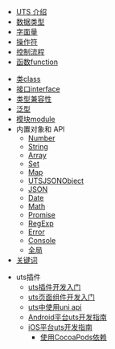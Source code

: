 * [UTS 介绍](README.md)
* [数据类型](data-type.md)
* [字面量](literal.md)
* [操作符](operator.md)
* [控制流程](control.md)
* [函数function](function.md)
<!-- * [类型别名type](type-aliases.md) -->
<!-- * [对象类型object](object.md) -->
* [类class](class.md)
* [接口interface](interface.md)
* [类型兼容性](type-compatibility.md)
* [泛型](./generics.md)
* [模块module](module.md)
* 内置对象和 API
  * [Number](buildin-object-api/number.md)
  * [String](buildin-object-api/string.md)
  * [Array](buildin-object-api/array.md)
  * [Set](buildin-object-api/set.md)
  * [Map](buildin-object-api/map.md)
  * [UTSJSONObject](buildin-object-api/utsjsonobject.md)
  * [JSON](buildin-object-api/json.md)
  * [Date](buildin-object-api/date.md)
  * [Math](buildin-object-api/math.md)
  * [Promise](buildin-object-api/promise.md)
  * [RegExp](buildin-object-api/regexp.md)
  * [Error](buildin-object-api/error.md)
  * [Console](buildin-object-api/console.md)
  * [全局](buildin-object-api/global.md)
* [关键词](keywords.md)
<!-- * [学习资料](learning.md) -->
* uts插件
  * [uts插件开发入门](/plugin/uts-plugin.md)
  * [uts页面组件开发入门](/plugin/uts-component.md)
  * [uts中使用uni api](/plugin/uts-uni-api.md)
  * [Android平台uts开发指南](/plugin/uts-for-android.md)
  * [iOS平台uts开发指南](/plugin/uts-for-ios.md)
	* [使用CocoaPods依赖](/plugin/uts-ios-cocoapods.md)
